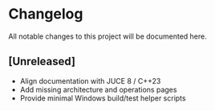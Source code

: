 # Changelog

All notable changes to this project will be documented here.

## [Unreleased]
- Align documentation with JUCE 8 / C++23
- Add missing architecture and operations pages
- Provide minimal Windows build/test helper scripts

